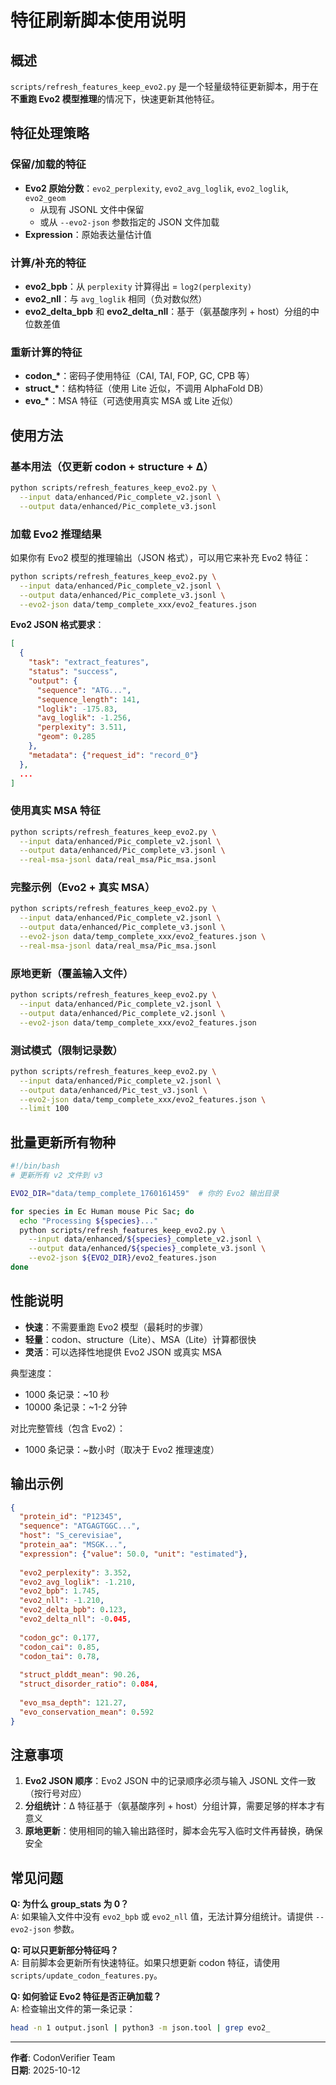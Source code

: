 # 特征刷新脚本使用说明

## 概述

`scripts/refresh_features_keep_evo2.py` 是一个轻量级特征更新脚本，用于在**不重跑 Evo2 模型推理**的情况下，快速更新其他特征。

## 特征处理策略

### 保留/加载的特征
- **Evo2 原始分数**：`evo2_perplexity`, `evo2_avg_loglik`, `evo2_loglik`, `evo2_geom`
  - 从现有 JSONL 文件中保留
  - 或从 `--evo2-json` 参数指定的 JSON 文件加载
- **Expression**：原始表达量估计值

### 计算/补充的特征
- **evo2_bpb**：从 `perplexity` 计算得出 = `log2(perplexity)`
- **evo2_nll**：与 `avg_loglik` 相同（负对数似然）
- **evo2_delta_bpb** 和 **evo2_delta_nll**：基于（氨基酸序列 + host）分组的中位数差值

### 重新计算的特征
- **codon_\***：密码子使用特征（CAI, TAI, FOP, GC, CPB 等）
- **struct_\***：结构特征（使用 Lite 近似，不调用 AlphaFold DB）
- **evo_\***：MSA 特征（可选使用真实 MSA 或 Lite 近似）

## 使用方法

### 基本用法（仅更新 codon + structure + Δ）
```bash
python scripts/refresh_features_keep_evo2.py \
  --input data/enhanced/Pic_complete_v2.jsonl \
  --output data/enhanced/Pic_complete_v3.jsonl
```

### 加载 Evo2 推理结果
如果你有 Evo2 模型的推理输出（JSON 格式），可以用它来补充 Evo2 特征：

```bash
python scripts/refresh_features_keep_evo2.py \
  --input data/enhanced/Pic_complete_v2.jsonl \
  --output data/enhanced/Pic_complete_v3.jsonl \
  --evo2-json data/temp_complete_xxx/evo2_features.json
```

**Evo2 JSON 格式要求**：
```json
[
  {
    "task": "extract_features",
    "status": "success",
    "output": {
      "sequence": "ATG...",
      "sequence_length": 141,
      "loglik": -175.83,
      "avg_loglik": -1.256,
      "perplexity": 3.511,
      "geom": 0.285
    },
    "metadata": {"request_id": "record_0"}
  },
  ...
]
```

### 使用真实 MSA 特征
```bash
python scripts/refresh_features_keep_evo2.py \
  --input data/enhanced/Pic_complete_v2.jsonl \
  --output data/enhanced/Pic_complete_v3.jsonl \
  --real-msa-jsonl data/real_msa/Pic_msa.jsonl
```

### 完整示例（Evo2 + 真实 MSA）
```bash
python scripts/refresh_features_keep_evo2.py \
  --input data/enhanced/Pic_complete_v2.jsonl \
  --output data/enhanced/Pic_complete_v3.jsonl \
  --evo2-json data/temp_complete_xxx/evo2_features.json \
  --real-msa-jsonl data/real_msa/Pic_msa.jsonl
```

### 原地更新（覆盖输入文件）
```bash
python scripts/refresh_features_keep_evo2.py \
  --input data/enhanced/Pic_complete_v2.jsonl \
  --output data/enhanced/Pic_complete_v2.jsonl \
  --evo2-json data/temp_complete_xxx/evo2_features.json
```

### 测试模式（限制记录数）
```bash
python scripts/refresh_features_keep_evo2.py \
  --input data/enhanced/Pic_complete_v2.jsonl \
  --output data/enhanced/Pic_test_v3.jsonl \
  --evo2-json data/temp_complete_xxx/evo2_features.json \
  --limit 100
```

## 批量更新所有物种

```bash
#!/bin/bash
# 更新所有 v2 文件到 v3

EVO2_DIR="data/temp_complete_1760161459"  # 你的 Evo2 输出目录

for species in Ec Human mouse Pic Sac; do
  echo "Processing ${species}..."
  python scripts/refresh_features_keep_evo2.py \
    --input data/enhanced/${species}_complete_v2.jsonl \
    --output data/enhanced/${species}_complete_v3.jsonl \
    --evo2-json ${EVO2_DIR}/evo2_features.json
done
```

## 性能说明

- **快速**：不需要重跑 Evo2 模型（最耗时的步骤）
- **轻量**：codon、structure（Lite）、MSA（Lite）计算都很快
- **灵活**：可以选择性地提供 Evo2 JSON 或真实 MSA

典型速度：
- 1000 条记录：~10 秒
- 10000 条记录：~1-2 分钟

对比完整管线（包含 Evo2）：
- 1000 条记录：~数小时（取决于 Evo2 推理速度）

## 输出示例

```json
{
  "protein_id": "P12345",
  "sequence": "ATGAGTGGC...",
  "host": "S_cerevisiae",
  "protein_aa": "MSGK...",
  "expression": {"value": 50.0, "unit": "estimated"},
  
  "evo2_perplexity": 3.352,
  "evo2_avg_loglik": -1.210,
  "evo2_bpb": 1.745,
  "evo2_nll": -1.210,
  "evo2_delta_bpb": 0.123,
  "evo2_delta_nll": -0.045,
  
  "codon_gc": 0.177,
  "codon_cai": 0.85,
  "codon_tai": 0.78,
  
  "struct_plddt_mean": 90.26,
  "struct_disorder_ratio": 0.084,
  
  "evo_msa_depth": 121.27,
  "evo_conservation_mean": 0.592
}
```

## 注意事项

1. **Evo2 JSON 顺序**：Evo2 JSON 中的记录顺序必须与输入 JSONL 文件一致（按行号对应）
2. **分组统计**：Δ 特征基于（氨基酸序列 + host）分组计算，需要足够的样本才有意义
3. **原地更新**：使用相同的输入输出路径时，脚本会先写入临时文件再替换，确保安全

## 常见问题

**Q: 为什么 group_stats 为 0？**  
A: 如果输入文件中没有 `evo2_bpb` 或 `evo2_nll` 值，无法计算分组统计。请提供 `--evo2-json` 参数。

**Q: 可以只更新部分特征吗？**  
A: 目前脚本会更新所有快速特征。如果只想更新 codon 特征，请使用 `scripts/update_codon_features.py`。

**Q: 如何验证 Evo2 特征是否正确加载？**  
A: 检查输出文件的第一条记录：
```bash
head -n 1 output.jsonl | python3 -m json.tool | grep evo2_
```

---

**作者**: CodonVerifier Team  
**日期**: 2025-10-12
